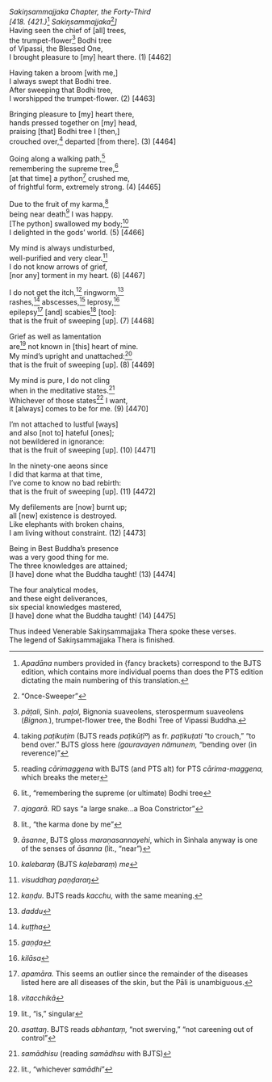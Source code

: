 *Sakiŋsammajjaka Chapter, the Forty-Third*  
*\[418. {421.}*[^1] *Sakiŋsammajjaka*[^2]*\]*  
Having seen the chief of \[all\] trees,  
the trumpet-flower[^3] Bodhi tree  
of Vipassi, the Blessed One,  
I brought pleasure to \[my\] heart there. (1) \[4462\]

Having taken a broom \[with me,\]  
I always swept that Bodhi tree.  
After sweeping that Bodhi tree,  
I worshipped the trumpet-flower. (2) \[4463\]

Bringing pleasure to \[my\] heart there,  
hands pressed together on \[my\] head,  
praising \[that\] Bodhi tree I \[then,\]  
crouched over,[^4] departed \[from there\]. (3) \[4464\]

Going along a walking path,[^5]  
remembering the supreme tree,[^6]  
\[at that time\] a python[^7] crushed me,  
of frightful form, extremely strong. (4) \[4465\]

Due to the fruit of my karma,[^8]  
being near death[^9] I was happy.  
\[The python\] swallowed my body;[^10]  
I delighted in the gods’ world. (5) \[4466\]

My mind is always undisturbed,  
well-purified and very clear.[^11]  
I do not know arrows of grief,  
\[nor any\] torment in my heart. (6) \[4467\]

I do not get the itch,[^12] ringworm,[^13]  
rashes,[^14] abscesses,[^15] leprosy,[^16]  
epilepsy[^17] \[and\] scabies[^18] \[too\]:  
that is the fruit of sweeping \[up\]. (7) \[4468\]

Grief as well as lamentation  
are[^19] not known in \[this\] heart of mine.  
My mind’s upright and unattached:[^20]  
that is the fruit of sweeping \[up\]. (8) \[4469\]

My mind is pure, I do not cling  
when in the meditative states.[^21]  
Whichever of those states[^22] I want,  
it \[always\] comes to be for me. (9) \[4470\]

I’m not attached to lustful \[ways\]  
and also \[not to\] hateful \[ones\];  
not bewildered in ignorance:  
that is the fruit of sweeping \[up\]. (10) \[4471\]

In the ninety-one aeons since  
I did that karma at that time,  
I’ve come to know no bad rebirth:  
that is the fruit of sweeping \[up\]. (11) \[4472\]

My defilements are \[now\] burnt up;  
all \[new\] existence is destroyed.  
Like elephants with broken chains,  
I am living without constraint. (12) \[4473\]

Being in Best Buddha’s presence  
was a very good thing for me.  
The three knowledges are attained;  
\[I have\] done what the Buddha taught! (13) \[4474\]

The four analytical modes,  
and these eight deliverances,  
six special knowledges mastered,  
\[I have\] done what the Buddha taught! (14) \[4475\]

Thus indeed Venerable Sakiŋsammajjaka Thera spoke these verses.  
The legend of Sakiŋsammajjaka Thera is finished.

[^1]: *Apadāna* numbers provided in {fancy brackets} correspond to the
    BJTS edition, which contains more individual poems than does the PTS
    edition dictating the main numbering of this translation.

[^2]: “Once-Sweeper”

[^3]: *pāṭali*, Sinh. *paḷol,* Bignonia suaveolens, sterospermum
    suaveolens (*Bignon.*), trumpet-flower tree, the Bodhi Tree of
    Vipassi Buddha.

[^4]: taking *paṭikuṭim* (BJTS reads *paṭikūṭīº*) as fr. *paṭikuṭati*
    “to crouch,” “to bend over.” BJTS gloss here *(gauravayen nämunem,*
    “bending over (in reverence)”

[^5]: reading *cārimaggena* with BJTS (and PTS alt) for PTS
    *cārima-maggena,* which breaks the meter

[^6]: lit., “remembering the supreme (or ultimate) Bodhi tree

[^7]: *ajagarā.* RD says “a large snake...a Boa Constrictor”

[^8]: lit., “the karma done by me”

[^9]: *āsanne*, BJTS gloss *maraṇasannayehi*, which in Sinhala anyway is
    one of the senses of *āsanna* (lit., “near”)

[^10]: *kalebaraŋ* (BJTS *kaḷebaraṃ*) *me*

[^11]: *visuddhaŋ paṇḍaraŋ*

[^12]: *kaṇḍu.* BJTS reads *kacchu,* with the same meaning.

[^13]: *daddu*

[^14]: *kuṭṭha*

[^15]: *gaṇḍa*

[^16]: *kilāsa*

[^17]: *apamāra.* This seems an outlier since the remainder of the
    diseases listed here are all diseases of the skin, but the Pāli is
    unambiguous.

[^18]: *vitacchikā*

[^19]: lit., “is,” singular

[^20]: *asattaŋ*. BJTS reads *abhantaṃ,* “not swerving,” “not careening
    out of control”

[^21]: *samādhisu* (reading *samādhsu* with BJTS)

[^22]: lit., “whichever *samādhi*”
